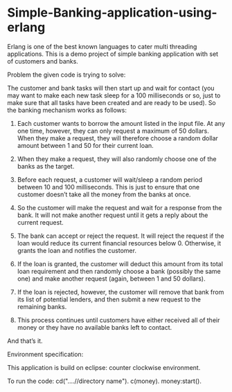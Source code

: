 # Simple-Banking-application-using-erlang
Erlang is one of the best known languages to cater multi threading applications. This is a demo project of simple banking application with set of customers and banks.

Problem the given code is trying to solve:

The customer and bank tasks will then start up and wait for contact (you may want to make each new task sleep for a 100 milliseconds or so, just to make sure that all tasks have been created and are ready to be used). So the banking mechanism works as follows:

1. Each customer wants to borrow the amount listed in the input file. At any one time, however, they can only request a maximum of 50 dollars. When they make a request, they will therefore choose a random dollar amount between 1 and 50 for their current loan.

2. When they make a request, they will also randomly choose one of the banks as the target.

3. Before each request, a customer will wait/sleep a random period between 10 and 100 milliseconds. This is just to ensure that one customer doesn’t take all the money from the banks at once.

4. So the customer will make the request and wait for a response from the bank. It will not make another request until it gets a reply about the current request.

5. The bank can accept or reject the request. It will reject the request if the loan would reduce its current financial resources below 0. Otherwise, it grants the loan and notifies the customer.

6. If the loan is granted, the customer will deduct this amount from its total loan requirement and then randomly choose a bank (possibly the same one) and make another request (again, between 1 and 50 dollars).

7. If the loan is rejected, however, the customer will remove that bank from its list of potential lenders, and then submit a new request to the remaining banks.

8. This process continues until customers have either received all of their money or they have no available banks left to contact.

And that’s it.

Environment specification:

This application is build on eclipse: counter clockwise environment.

To run the code:
cd("....//directory name").
c(money).
money:start().
